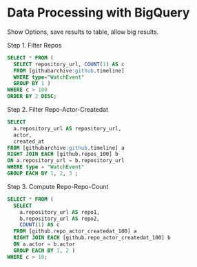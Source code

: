 # Data Processing with BigQuery

Show Options, save results to table, allow big results.

Step 1. Filter Repos

``` sql
SELECT * FROM (
  SELECT repository_url, COUNT(1) AS c
  FROM [githubarchive:github.timeline]
  WHERE type="WatchEvent"
  GROUP BY 1 )
WHERE c > 100
ORDER BY 2 DESC;
```

Step 2. Filter Repo-Actor-Createdat

``` sql
SELECT
  a.repository_url AS repository_url,
  actor,
  created_at
FROM [githubarchive:github.timeline] a
RIGHT JOIN EACH [github.repos_100] b
ON a.repository_url = b.repository_url
WHERE type = "WatchEvent"
GROUP EACH BY 1, 2, 3 ;
```

Step 3. Compute Repo-Repo-Count

``` sql
SELECT * FROM (
  SELECT
    a.repository_url AS repo1,
    b.repository_url AS repo2,
    COUNT(1) AS c
  FROM [github.repo_actor_createdat_100] a
  RIGHT JOIN EACH [github.repo_actor_createdat_100] b
  ON a.actor = b.actor
  GROUP EACH BY 1, 2 )
WHERE c > 10;
```
